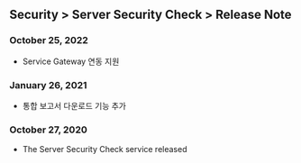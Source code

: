 ## Security > Server Security Check > Release Note


### October 25, 2022
* Service Gateway 연동 지원

### January 26, 2021
* 통합 보고서 다운로드 기능 추가

### October 27, 2020
* The Server Security Check service released
